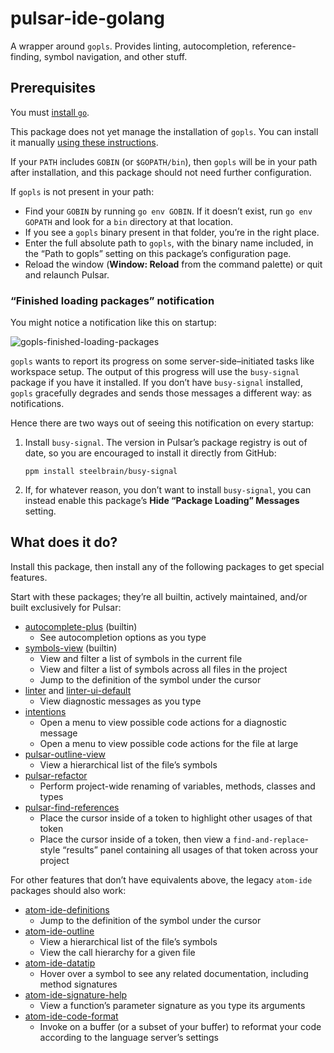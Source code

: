 # pulsar-ide-golang

A wrapper around `gopls`. Provides linting, autocompletion, reference-finding, symbol navigation, and other stuff.

## Prerequisites

You must [install `go`](https://go.dev/doc/install).

This package does not yet manage the installation of `gopls`. You can install it manually [using these instructions](https://pkg.go.dev/golang.org/x/tools/gopls#section-readme).

If your `PATH` includes `GOBIN` (or `$GOPATH/bin`), then `gopls` will be in your path after installation, and this package should not need further configuration.

If `gopls` is not present in your path:

* Find your `GOBIN` by running `go env GOBIN`. If it doesn’t exist, run `go env GOPATH` and look for a `bin` directory at that location.
* If you see a `gopls` binary present in that folder, you’re in the right place.
* Enter the full absolute path to `gopls`, with the binary name included, in the “Path to gopls” setting on this package’s configuration page.
* Reload the window (**Window: Reload** from the command palette) or quit and relaunch Pulsar.

### “Finished loading packages” notification

You might notice a notification like this on startup:

![gopls-finished-loading-packages](https://gist.github.com/assets/3450/c66fe9a6-2e2a-4d1f-9fcc-0058893d6d77)

`gopls` wants to report its progress on some server-side–initiated tasks like workspace setup. The output of this progress will use the `busy-signal` package if you have it installed. If you don’t have `busy-signal` installed, `gopls` gracefully degrades and sends those messages a different way: as notifications.

Hence there are two ways out of seeing this notification on every startup:

1. Install `busy-signal`. The version in Pulsar’s package registry is out of date, so you are encouraged to install it directly from GitHub:

    ```
    ppm install steelbrain/busy-signal
    ```

2. If, for whatever reason, you don’t want to install `busy-signal`, you can instead enable this package’s **Hide “Package Loading” Messages** setting.


## What does it do?

Install this package, then install any of the following packages to get special features.

Start with these packages; they’re all builtin, actively maintained, and/or built exclusively for Pulsar:

* [autocomplete-plus](https://web.pulsar-edit.dev/packages/autocomplete-plus) (builtin)
  * See autocompletion options as you type
* [symbols-view](https://web.pulsar-edit.dev/packages/symbols-view) (builtin)
  * View and filter a list of symbols in the current file
  * View and filter a list of symbols across all files in the project
  * Jump to the definition of the symbol under the cursor
* [linter](https://web.pulsar-edit.dev/packages/linter) and [linter-ui-default](https://web.pulsar-edit.dev/packages/linter-ui-default)
  * View diagnostic messages as you type
* [intentions](https://web.pulsar-edit.dev/packages/intentions)
  * Open a menu to view possible code actions for a diagnostic message
  * Open a menu to view possible code actions for the file at large
* [pulsar-outline-view](https://web.pulsar-edit.dev/packages/pulsar-outline-view)
  * View a hierarchical list of the file’s symbols
* [pulsar-refactor](https://web.pulsar-edit.dev/packages/pulsar-refactor)
  * Perform project-wide renaming of variables, methods, classes and types
* [pulsar-find-references](https://web.pulsar-edit.dev/packages/pulsar-find-references)
  * Place the cursor inside of a token to highlight other usages of that token
  * Place the cursor inside of a token, then view a `find-and-replace`-style “results” panel containing all usages of that token across your project

For other features that don’t have equivalents above, the legacy `atom-ide` packages should also work:

* [atom-ide-definitions](https://web.pulsar-edit.dev/packages/atom-ide-definitions)
  * Jump to the definition of the symbol under the cursor
* [atom-ide-outline](https://web.pulsar-edit.dev/packages/atom-ide-outline)
  * View a hierarchical list of the file’s symbols
  * View the call hierarchy for a given file
* [atom-ide-datatip](https://web.pulsar-edit.dev/packages/atom-ide-datatip)
  * Hover over a symbol to see any related documentation, including method signatures
* [atom-ide-signature-help](https://web.pulsar-edit.dev/packages/atom-ide-signature-help)
  * View a function’s parameter signature as you type its arguments
* [atom-ide-code-format](https://web.pulsar-edit.dev/packages/atom-ide-code-format)
  * Invoke on a buffer (or a subset of your buffer) to reformat your code according to the language server’s settings
